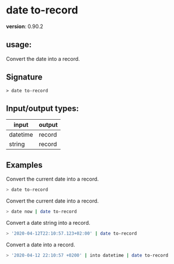 # date to-record

**version**: 0.90.2

## **usage**:

Convert the date into a record.

## Signature

`> date to-record `

## Input/output types:

| input    | output |
| -------- | ------ |
| datetime | record |
| string   | record |

## Examples

Convert the current date into a record.

```bash
> date to-record
```

Convert the current date into a record.

```bash
> date now | date to-record
```

Convert a date string into a record.

```bash
> '2020-04-12T22:10:57.123+02:00' | date to-record
```

Convert a date into a record.

```bash
> '2020-04-12 22:10:57 +0200' | into datetime | date to-record
```
